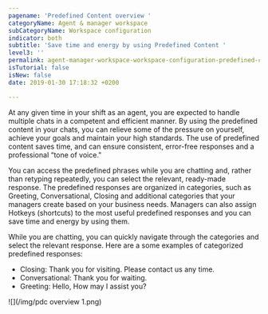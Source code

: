 ```yaml
---
pagename: 'Predefined Content overview '
categoryName: Agent & manager workspace
subCategoryName: Workspace configuration
indicator: both
subtitle: 'Save time and energy by using Predefined Content '
level3: ''
permalink: agent-manager-workspace-workspace-configuration-predefined-content-overview
isTutorial: false
isNew: false
date: 2019-01-30 17:18:32 +0200

---
```

At any given time in your shift as an agent, you are expected to handle multiple chats in a competent and efficient manner. By using the predefined content in your chats, you can relieve some of the pressure on yourself, achieve your goals and maintain your high standards. The use of predefined content saves time, and can ensure consistent, error-free responses and a professional “tone of voice."

You can access the predefined phrases while you are chatting and, rather than retyping repeatedly, you can select the relevant, ready-made response. The predefined responses are organized in categories, such as Greeting, Conversational, Closing and additional categories that your managers create based on your business needs. Managers can also assign Hotkeys (shortcuts) to the most useful predefined responses and you can save time and energy by using them.

While you are chatting, you can quickly navigate through the categories and select the relevant response. Here are a some examples of categorized predefined responses:

* Closing: Thank you for visiting. Please contact us any time.
* Conversational: Thank you for waiting.
* Greeting: Hello, How may I assist you?

![](/img/pdc overview 1.png)